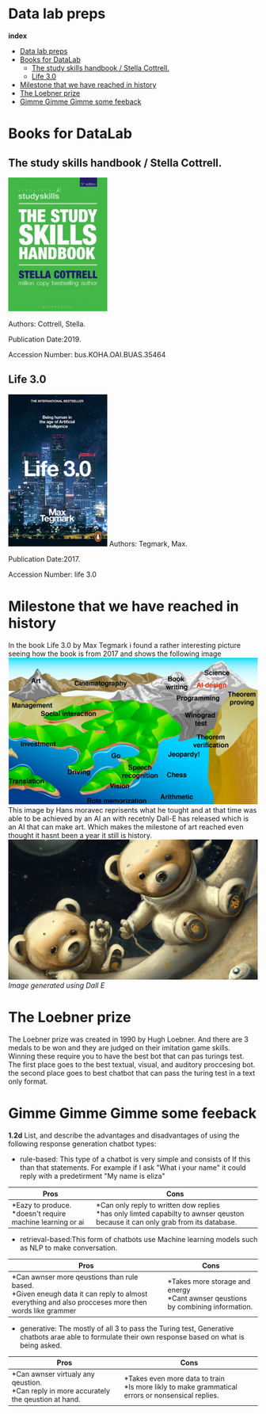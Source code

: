 
# Data lab preps
**index**

- [Data lab preps](#data-lab-preps)
- [Books for DataLab](#books-for-datalab)
  - [The study skills handbook / Stella Cottrell.](#the-study-skills-handbook--stella-cottrell)
  - [Life 3.0](#life-30)
- [Milestone that we have reached in history](#milestone-that-we-have-reached-in-history)
- [The Loebner prize](#the-loebner-prize)
- [Gimme Gimme Gimme some feeback](#gimme-gimme-gimme-some-feeback)



# Books for DataLab
## The study skills handbook / Stella Cottrell.
<img title="Image generated using Dall E" alt="Image generated using Dall E" src="b1.jpeg" width="200rem">

Authors:
Cottrell, Stella.

Publication Date:2019.

Accession Number:
    bus.KOHA.OAI.BUAS.35464
## Life 3.0
<img src="b2.jpeg" width="200rem">
Authors:
Tegmark, Max.

Publication Date:2017.

Accession Number:
<a hreff="https://books.google.nl/books/about/Life_3_0.html?id=3_otDwAAQBAJ&redir_esc=y"> life 3.0</a>

# Milestone that we have reached in history
In the book Life 3.0 by Max Tegmark i found a rather interesting picture seeing how the book is from 2017
and shows the following image
<img title="hans moravec landscape of human competence " alt="hans moravec landscape of human competence" src="hansm.png">
This image by Hans moravec reprisents what he tought and at that time was able to be achieved by an AI an with recetnly Dall-E has released which is an AI that can make art. Which makes the milestone of art reached even thought it hasnt been a year it still is history.
<img title="Image generated using Dall E" alt="Image generated using Dall E" src="dalle.png">
  *Image generated using Dall E*

# The Loebner prize
The Loebner prize was created in 1990 by Hugh Loebner. And there are 3 medals to be won and they are judged on their imitation game skills. Winning these require you to have the best bot that can pas turings test. The first place goes to the best textual, visual, and auditory proccesing bot. the second place goes to best chatbot that can pass the turing test in a text only format.

# Gimme Gimme Gimme some feeback
**1.2d** List, and describe the advantages and disadvantages of using the following response generation chatbot types:


 * rule-based:
  This type of a chatbot is very simple and consists of If this than that statements. For example if I ask "What i your name" it could reply with a predetirment "My name is eliza"

| Pros | Cons |
|------|------|
|*Eazy to produce.<br>*doesn't require machine learning or ai     |*Can only reply to written dow replies<br>*has only limted capabilty to awnser qeuston because it can only grab from its database.       |
  * retrieval-based:This form of chatbots use Machine learning models such as NLP to make conversation.

  | Pros | Cons |
|------|------|
|*Can awnser more qeustions than rule based.<br>*Given eneugh data it can reply to almost everything and also procceses more then words like grammer     |*Takes more storage and energy<br>*Cant awnser qeustions by combining information.    |
  * generative: The mostly of all 3 to pass the Turing test, Generative chatbots arae able to formulate their own response based on what is being asked.
  
| Pros | Cons |
|------|------|
|*Can awnser virtualy any qeustion.<br>*Can reply in more accurately the qeustion at hand.     |*Takes even more data to train<br>*Is more likly to make grammatical errors or nonsensical replies.       |